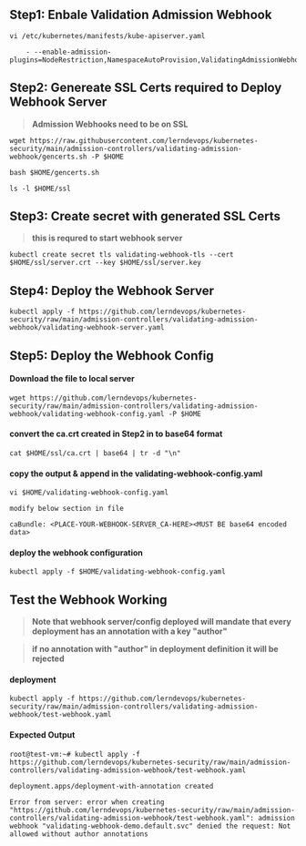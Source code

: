 ## Step1: Enbale Validation Admission Webhook 
```
vi /etc/kubernetes/manifests/kube-apiserver.yaml

    - --enable-admission-plugins=NodeRestriction,NamespaceAutoProvision,ValidatingAdmissionWebhook
```

## Step2: Genereate SSL Certs required to Deploy Webhook Server 

> **Admission Webhooks need to be on SSL**

`wget https://raw.githubusercontent.com/lerndevops/kubernetes-security/main/admission-controllers/validating-admission-webhook/gencerts.sh -P $HOME`

`bash $HOME/gencerts.sh`

`ls -l $HOME/ssl`

## Step3: Create secret with generated SSL Certs 

> **this is requred to start webhook server**

`kubectl create secret tls validating-webhook-tls --cert $HOME/ssl/server.crt --key $HOME/ssl/server.key`

## Step4: Deploy the Webhook Server 

`kubectl apply -f https://github.com/lerndevops/kubernetes-security/raw/main/admission-controllers/validating-admission-webhook/validating-webhook-server.yaml`

## Step5: Deploy the Webhook Config 

#### Download the file to local server 

`wget https://github.com/lerndevops/kubernetes-security/raw/main/admission-controllers/validating-admission-webhook/validating-webhook-config.yaml -P $HOME`

#### convert the ca.crt created in Step2 in to base64 format 

`cat $HOME/ssl/ca.crt | base64 | tr -d "\n"`

#### copy the output & append in the validating-webhook-config.yaml 

`vi $HOME/validating-webhook-config.yaml`

`modify below section in file` 

`caBundle: <PLACE-YOUR-WEBHOOK-SERVER_CA-HERE><MUST BE base64 encoded data>`

#### deploy the webhook configuration 

`kubectl apply -f $HOME/validating-webhook-config.yaml`

## Test the Webhook Working 

> **Note that webhook server/config deployed will mandate that every deployment has an annotation with a key "author"**

> **if no annotation with "author" in deployment definition it will be rejected**

#### deployment 

`kubectl apply -f https://github.com/lerndevops/kubernetes-security/raw/main/admission-controllers/validating-admission-webhook/test-webhook.yaml`

#### Expected Output
```
root@test-vm:~# kubectl apply -f https://github.com/lerndevops/kubernetes-security/raw/main/admission-controllers/validating-admission-webhook/test-webhook.yaml

deployment.apps/deployment-with-annotation created

Error from server: error when creating "https://github.com/lerndevops/kubernetes-security/raw/main/admission-controllers/validating-admission-webhook/test-webhook.yaml": admission webhook "validating-webhook-demo.default.svc" denied the request: Not allowed without author annotations
```